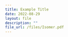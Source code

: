 ```yaml
---
title: Example Title
date: 2022-08-29
layout: file
description: ""
file_url: /files/Isomer.pdf
---
```


